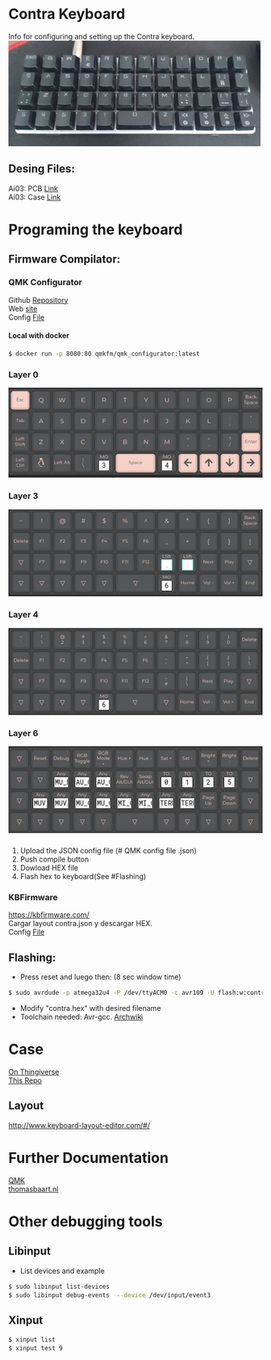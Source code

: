 # Contra Keyboard
Info for configuring and setting up the Contra keyboard.        
![kb](./Img/kb_small_web.jpg)

## Desing Files: 
Ai03: PCB [Link](https://github.com/ai03-2725/Contra)        
Ai03: Case [Link](https://github.com/ai03-2725/ContraPlates)

 # Programing the keyboard

 ## Firmware Compilator:

### QMK Configurator
Github [Repository](https://github.com/qmk/qmk_configurator)       
Web [site](https://config.qmk.fm/#/contra/LAYOUT_planck_mit)     
Config [File](./Files/qmk_contra_custom.json)      

#### Local with docker
``` bash
$ docker run -p 8080:80 qmkfm/qmk_configurator:latest
```
### Layer 0      
![Layer 0](./Img/layer0.jpg)

### Layer 3
![Layer 3](./Img/layer3.jpg)

### Layer 4  
![Layer 4](./Img/layer4.jpg)

### Layer 6  
![Capa 6](./Img/layer6.jpg)



### 
1. Upload the JSON config file (# QMK config file .json)
2. Push compile button 
3. Dowload HEX file
4. Flash hex to keyboard(See #Flashing)


### KBFirmware

https://kbfirmware.com/     
Cargar layout contra.json y descargar HEX.      
Config [File](./Files/kbf_contra.json)

## Flashing:
+ Press reset and luego then: (8 sec window time)
```bash
$ sudo avrdude -p atmega32u4 -P /dev/ttyACM0 -c avr109 -U flash:w:contra.hex
```
* Modify "contra.hex" with desired filename
* Toolchain needed:  Avr-gcc. [Archwiki](https://wiki.archlinux.org/title/AVR#Toolchain)

# Case 
[On Thingiverse](https://www.thingiverse.com/thing:5162848)        
[This Repo](./Case/)         

## Layout

http://www.keyboard-layout-editor.com/#/




# Further Documentation
[QMK](https://docs.qmk.fm/#/newbs_learn_more_resources)         
[thomasbaart.nl](https://thomasbaart.nl/category/mechanical-keyboards/firmware/qmk/qmk-basics/)     


# Other debugging tools
## Libinput
+ List devices and example
``` bash
$ sudo libinput list-devices 
$ sudo libinput debug-events  --device /dev/input/event3
```
## Xinput
``` bash
$ xinput list
$ xinput test 9  
```